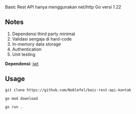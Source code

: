 Basic Rest API hanya menggunakan net/http Go versi 1.22

## Notes

1. Dependensi third party minimal
2. Validasi sengaja di hard-code
3. In-memory data storage
4. Authentication
5. Unit testing

**Dependensi:** [jwt](https://github.com/golang-jwt/jwt)

## Usage

```
git clone https://github.com/Noblefel/baic-rest-api-kontak
```

```
go mod download
```

```
go run .
```
